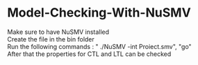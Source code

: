 # Model-Checking-With-NuSMV
Make sure to have NuSMV installed <br />
Create the file in the bin folder <br />
Run the following commands : " ./NuSMV -int Proiect.smv", "go" <br />
After that the properties for CTL and LTL can be checked 
